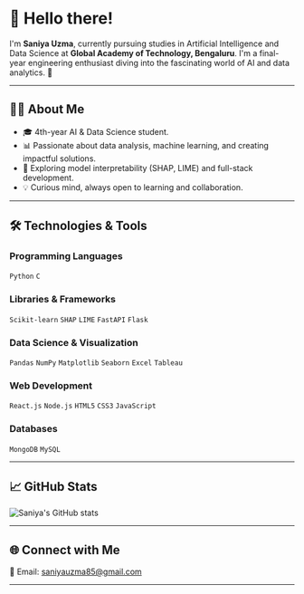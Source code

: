 # 👋 Hello there!

I'm **Saniya Uzma**, currently pursuing studies in Artificial Intelligence and Data Science at **Global Academy of Technology, Bengaluru**. I'm a final-year engineering enthusiast diving into the fascinating world of AI and data analytics. 🚀

---

## 👩‍💻 About Me
- 🎓 4th-year AI & Data Science student.
- 📊 Passionate about data analysis, machine learning, and creating impactful solutions.
- 🌟 Exploring model interpretability (SHAP, LIME) and full-stack development.
- 💡 Curious mind, always open to learning and collaboration.

---

## 🛠️ Technologies & Tools

### Programming Languages
`Python` `C`

### Libraries & Frameworks
`Scikit-learn` `SHAP` `LIME` `FastAPI` `Flask`

### Data Science & Visualization
`Pandas` `NumPy` `Matplotlib` `Seaborn` `Excel` `Tableau`

### Web Development
`React.js` `Node.js` `HTML5` `CSS3` `JavaScript`

### Databases
`MongoDB` `MySQL`

---

## 📈 GitHub Stats
![Saniya's GitHub stats](https://github-readme-stats.vercel.app/api?username=saniyauzma&show_icons=true&theme=radical)

---

## 🌐 Connect with Me 
📧 Email: saniyauzma85@gmail.com

---
